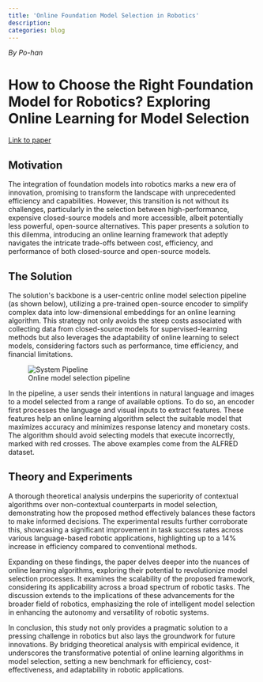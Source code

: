 ```yaml
---
title: 'Online Foundation Model Selection in Robotics'
description: 
categories: blog
---
```


*By Po-han*

# How to Choose the Right Foundation Model for Robotics? Exploring Online Learning for Model Selection

[Link to paper](https://arxiv.org/abs/2402.08570)

## Motivation

The integration of foundation models into robotics marks a new era of innovation, promising to transform the landscape with unprecedented efficiency and capabilities. 
However, this transition is not without its challenges, particularly in the selection between high-performance, expensive closed-source models and more accessible, albeit potentially less powerful, open-source alternatives. This paper presents a solution to this dilemma, introducing an online learning framework that adeptly navigates the intricate trade-offs between cost, efficiency, and performance of both closed-source and open-source models.

## The Solution

The solution's backbone is a user-centric online model selection pipeline (as shown below), utilizing a pre-trained open-source encoder to simplify complex data into low-dimensional embeddings for an online learning algorithm. This strategy not only avoids the steep costs associated with collecting data from closed-source models for supervised-learning methods but also leverages the adaptability of online learning to select models, considering factors such as performance, time efficiency, and financial limitations.

<figure>
    <img src="{{site.baseurl}}/images/post/online_system.png" alt="System Pipeline">
   <figcaption>Online model selection pipeline</figcaption>
   <p></p>
</figure>

In the pipeline, a user sends their intentions in natural language and images to a model selected from a range of available options.
To do so, an encoder first processes the language and visual inputs to extract features. 
These features help an online learning algorithm select the suitable model that maximizes accuracy and minimizes response latency and monetary costs. 
The algorithm should avoid selecting models that execute incorrectly, marked with red crosses. 
The above examples come from the ALFRED dataset.

## Theory and Experiments

A thorough theoretical analysis underpins the superiority of contextual algorithms over non-contextual counterparts in model selection, demonstrating how the proposed method effectively balances these factors to make informed decisions. The experimental results further corroborate this, showcasing a significant improvement in task success rates across various language-based robotic applications, highlighting up to a  14% increase in efficiency compared to conventional methods.

Expanding on these findings, the paper delves deeper into the nuances of online learning algorithms, exploring their potential to revolutionize model selection processes. It examines the scalability of the proposed framework, considering its applicability across a broad spectrum of robotic tasks. The discussion extends to the implications of these advancements for the broader field of robotics, emphasizing the role of intelligent model selection in enhancing the autonomy and versatility of robotic systems.

<!-- Moreover, the paper addresses potential challenges and future directions, including the integration of more complex decision-making algorithms and the exploration of new domains for application. It calls for a collaborative effort within the research community to refine and expand upon the proposed framework, highlighting the importance of interdisciplinary approaches in tackling the multifaceted challenges of robotics and artificial intelligence. -->

In conclusion, this study not only provides a pragmatic solution to a pressing challenge in robotics but also lays the groundwork for future innovations. By bridging theoretical analysis with empirical evidence, it underscores the transformative potential of online learning algorithms in model selection, setting a new benchmark for efficiency, cost-effectiveness, and adaptability in robotic applications.
